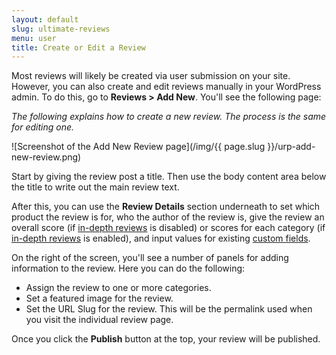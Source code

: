 ```yaml
---
layout: default
slug: ultimate-reviews
menu: user
title: Create or Edit a Review
---
```

Most reviews will likely be created via user submission on your site. However, you can also create and edit reviews manually in your WordPress admin. To do this, go to **Reviews > Add New**. You'll see the following page:

*The following explains how to create a new review. The process is the same for editing one.*

![Screenshot of the Add New Review page](/img/{{ page.slug }}/urp-add-new-review.png)

Start by giving the review post a title. Then use the body content area below the title to write out the main review text.

After this, you can use the **Review Details** section underneath to set which product the review is for, who the author of the review is, give the review an overall score (if [in-depth reviews](../custom-fields) is disabled) or scores for each category (if [in-depth reviews](../custom-fields) is enabled), and input values for existing [custom fields](../custom-fields).

On the right of the screen, you'll see a number of panels for adding information to the review. Here you can do the following:

- Assign the review to one or more categories.
- Set a featured image for the review.
- Set the URL Slug for the review. This will be the permalink used when you visit the individual review page. 

Once you click the **Publish** button at the top, your review will be published.